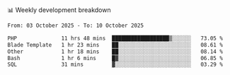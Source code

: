 📊 Weekly development breakdown
<!--START_SECTION:waka-->

```txt
From: 03 October 2025 - To: 10 October 2025

PHP              11 hrs 48 mins  ██████████████████▒░░░░░░   73.05 %
Blade Template   1 hr 23 mins    ██░░░░░░░░░░░░░░░░░░░░░░░   08.61 %
Other            1 hr 18 mins    ██░░░░░░░░░░░░░░░░░░░░░░░   08.14 %
Bash             1 hr 6 mins     █▓░░░░░░░░░░░░░░░░░░░░░░░   06.85 %
SQL              31 mins         ▓░░░░░░░░░░░░░░░░░░░░░░░░   03.29 %
```

<!--END_SECTION:waka-->

